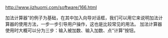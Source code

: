 http://www.jizhuomi.com/software/166.html

加法计算器”的例子为基础，在其中加入向导对话框，我们可以用它来说明加法计算器的使用方法，一步一步引导用户操作，这也是比较常见的用法。
加法计算器使用时大概可以分为三步：输入被加数、输入加数、点“计算”按钮。
